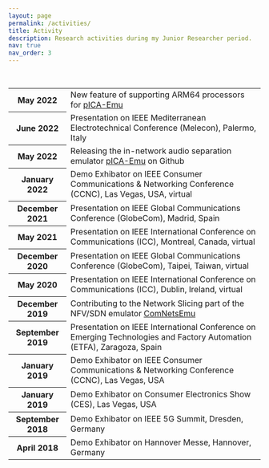 ```yaml
---
layout: page
permalink: /activities/
title: Activity
description: Research activities during my Junior Researcher period.
nav: true
nav_order: 3
---
```


<br>
<div class="news">
<div class="table-responsive">
    <table class="table table-sm table-borderless">
      <tr>
        <th scope="row">May 2022</th>
        <td>New feature of supporting ARM64 processors for <a href="https://github.com/Huanzhuo/pICA-emu">pICA-Emu</a></td>
      </tr>
      <tr>
        <th scope="row">June 2022</th>
        <td>Presentation on IEEE Mediterranean Electrotechnical Conference (Melecon), Palermo, Italy</td>
      </tr>
      <tr>
        <th scope="row">May 2022</th>
        <td>Releasing the in-network audio separation emulator <a href="https://github.com/Huanzhuo/pICA-emu">pICA-Emu</a> on Github</td>
      </tr>
      <tr>
        <th scope="row">January 2022</th>
        <td>Demo Exhibator on IEEE Consumer Communications & Networking Conference (CCNC), Las Vegas, USA, virtual</td>
      </tr>
      <tr>
        <th scope="row">December 2021</th>
        <td>Presentation on IEEE Global Communications Conference (GlobeCom), Madrid, Spain</td>
      </tr>
      <tr>
        <th scope="row">May 2021</th>
        <td>Presentation on IEEE International Conference on Communications (ICC), Montreal, Canada, virtual</td>
      </tr>
      <tr>
        <th scope="row">December 2020</th>
        <td>Presentation on IEEE Global Communications Conference (GlobeCom), Taipei, Taiwan, virtual</td>
      </tr>
      <tr>
        <th scope="row">May 2020</th>
        <td>Presentation on IEEE International Conference on Communications (ICC), Dublin, Ireland, virtual</td>
      </tr>
      <tr>
        <th scope="row">December 2019</th>
        <td>Contributing to the Network Slicing part of the NFV/SDN emulator <a href="https://stevelorenz.github.io/comnetsemu/">ComNetsEmu</a></td>
      </tr>
      <tr>
        <th scope="row">September 2019</th>
        <td>Presentation on IEEE International Conference on Emerging Technologies and Factory Automation (ETFA), Zaragoza, Spain</td>
      </tr>
      <tr>
        <th scope="row">January 2019</th>
        <td>Demo Exhibator on IEEE Consumer Communications & Networking Conference (CCNC), Las Vegas, USA</td>
      </tr>
      <tr>
        <th scope="row">January 2019</th>
        <td>Demo Exhibator on Consumer Electronics Show (CES), Las Vegas, USA</td>
      </tr>
      <tr>
        <th scope="row">September 2018</th>
        <td>Demo Exhibator on IEEE 5G Summit, Dresden, Germany</td>
      </tr>
      <tr>
        <th scope="row">April 2018</th>
        <td>Demo Exhibator on Hannover Messe, Hannover, Germany</td>
      </tr>
    </table>
  </div>
</div>